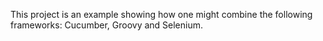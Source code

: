 This project is an example showing how one might combine the following frameworks: Cucumber, Groovy and Selenium.
